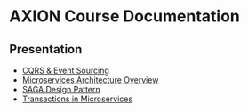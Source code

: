 # AXION Course Documentation

## Presentation
* [CQRS & Event Sourcing](https://docs.google.com/presentation/d/137lnVNbrGyMM_IbFHRFDJGdNcLwNNfNd77MPKOCk7w0/edit?usp=sharing)
* [Microservices Architecture Overview](https://docs.google.com/presentation/d/1xPDxNJjLRwTlPcbLGrWa056znxojVVfMfuBA85AsrUw/edit?usp=sharing)
* [SAGA Design Pattern](https://docs.google.com/presentation/d/1iD0wd-FEBvJ1pjKByyLA2hbAkjXCE1mwvyT0ADS2FKw/edit?usp=sharing)
* [Transactions in Microservices](https://docs.google.com/presentation/d/1_8GOo6IdtlgcKOD59LKKSGqqGZT-7BABNNECA2JdWnU/edit?usp=sharing)
